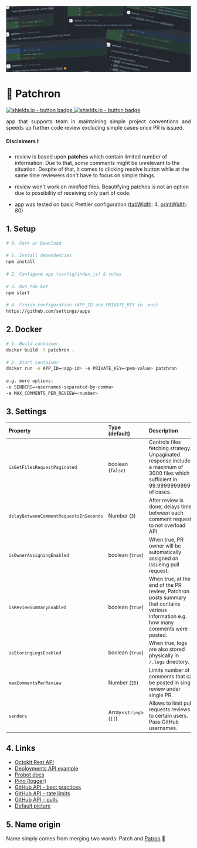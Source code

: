 <img src="./.github/images/banner.png" alt="banner image">

# 🐶 Patchron

<p>
<a href="./.github/AVAILABLE_RULES.md" target="_blank">
    <img src="https://img.shields.io/badge/List of available rules-65f9a0" alt="shields.io - button badge"/>
</a> <a href="./.github/DEV_OVERVIEW.md" target="_blank">
    <img src="https://img.shields.io/badge/For Developer-a175e8" alt="shields.io - button badge"/>
</a>
</p>

<p align="justify">
app that supports team in maintaining simple project conventions and speeds up further code review excluding simple cases once PR is issued. 
</p>

#### Disclaimers ❗

-   review is based upon **patches** which contain limited number of information. Due to that, some comments might be unrelevant to the situation. Despite of that, it comes to clicking resolve button while at the same time reviewers don't have to focus on simple things.

-   review won't work on minified files. Beautifying patches is not an option due to possibility of receiving only part of code.

-   app was tested on basic Prettier configuration ([tabWidth](https://prettier.io/docs/en/options.html#tab-width): 4, [printWidth](https://prettier.io/docs/en/options.html#print-width): 80)

## 1. Setup

```sh
# 0. Fork or Download

# 1. Install dependencies
npm install

# 2. Configure app (config/index.js) & rules

# 3. Run the bot
npm start

# 4. Finish configuration (APP_ID and PRIVATE_KEY in .env)
https://github.com/settings/apps

```

## 2. Docker

```sh
# 1. Build container
docker build -t patchron .

# 2. Start container
docker run -e APP_ID=<app-id> -e PRIVATE_KEY=<pem-value> patchron

e.g. more options:
-e SENDERS=<usernames-separated-by-comma>
-e MAX_COMMENTS_PER_REVIEW=<number>
```

## 3. Settings

| Property                               | Type (default)               | Description                                                                                                                             |
| :------------------------------------- | :--------------------------- | :-------------------------------------------------------------------------------------------------------------------------------------- |
| `isGetFilesRequestPaginated`           | boolean (`false`)            | Controls files fetching strategy. Unpaginated response includes a maximum of 3000 files which is sufficient in 99.9999999999% of cases. |
| `delayBetweenCommentRequestsInSeconds` | Number (`3`)                 | After review is done, delays time between each comment request to not overload API.                                                     |
| `isOwnerAssigningEnabled`              | boolean (`true`)             | When true, PR owner will be automatically assigned on issueing pull request.                                                            |
| `isReviewSummaryEnabled`               | boolean (`true`)             | When true, at the end of the PR review, Patchron posts summary that contains various information e.g. how many comments were posted.    |
| `isStoringLogsEnabled`                 | boolean (`true`)             | When true, logs are also stored physically in `/.logs` directory.                                                                       |
| `maxCommentsPerReview`                 | Number (`25`)                | Limits number of comments that can be posted in single review under single PR.                                                          |
| `senders`                              | Array&lt;`string`&gt; (`[]`) | Allows to limit pull requests reviews to certain users. Pass GitHub usernames.                                                          |

## 4. Links

-   [Octokit Rest API](https://octokit.github.io/rest.js)
-   [Deployments API example](https://developer.github.com/v3/repos/deployments/)
-   [Probot docs](https://probot.github.io/docs/)
-   [Pino (logger)](https://getpino.io/#/)
-   [GitHub API - best practices](https://docs.github.com/en/rest/guides/best-practices-for-integrators)
-   [GitHub API - rate limits](https://docs.github.com/en/developers/apps/building-github-apps/rate-limits-for-github-apps)
-   [GitHub API - pulls](https://docs.github.com/en/rest/reference/pulls)
-   [Default picture](https://pixabay.com/vectors/dog-pet-hound-black-eye-animal-151123/)

## 5. Name origin

Name simply comes from merging two words: Patch and [Patron](<https://en.wikipedia.org/wiki/Patron_(dog)>) 🐶
